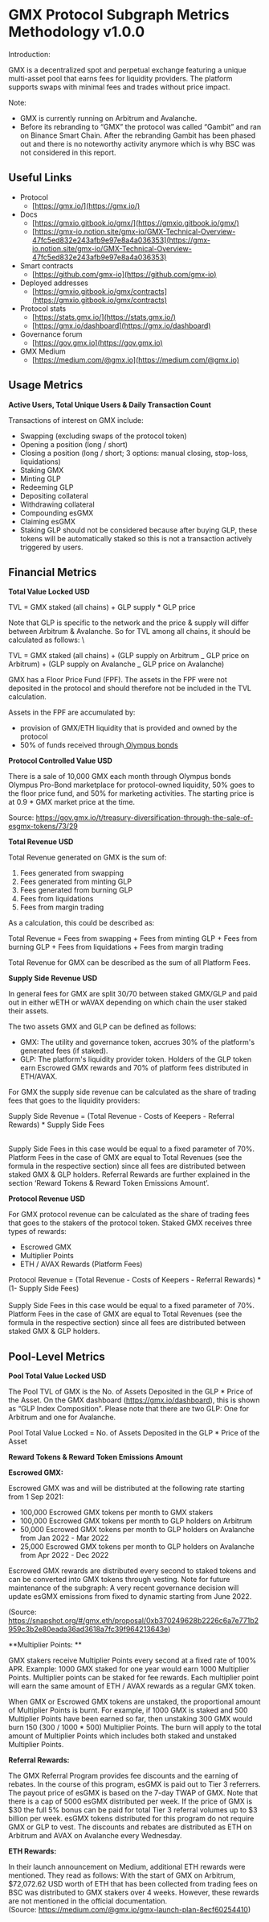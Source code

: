 # GMX Protocol Subgraph Metrics Methodology v1.0.0

Introduction:

GMX is a decentralized spot and perpetual exchange featuring a unique multi-asset pool that earns fees for liquidity providers. The platform supports swaps with minimal fees and trades without price impact.

Note:

- GMX is currently running on Arbitrum and Avalanche.
- Before its rebranding to “GMX” the protocol was called “Gambit” and ran on Binance Smart Chain. After the rebranding Gambit has been phased out and there is no noteworthy activity anymore which is why BSC was not considered in this report.

## Useful Links

- Protocol
  - [https://gmx.io/](https://gmx.io/)
- Docs
  - [https://gmxio.gitbook.io/gmx/](https://gmxio.gitbook.io/gmx/)
  - [https://gmx-io.notion.site/gmx-io/GMX-Technical-Overview-47fc5ed832e243afb9e97e8a4a036353](https://gmx-io.notion.site/gmx-io/GMX-Technical-Overview-47fc5ed832e243afb9e97e8a4a036353)
- Smart contracts
  - [https://github.com/gmx-io](https://github.com/gmx-io)
- Deployed addresses
  - [https://gmxio.gitbook.io/gmx/contracts](https://gmxio.gitbook.io/gmx/contracts)
- Protocol stats
  - [https://stats.gmx.io/](https://stats.gmx.io/)
  - [https://gmx.io/dashboard](https://gmx.io/dashboard)
- Governance forum
  - [https://gov.gmx.io](https://gov.gmx.io)
- GMX Medium
  - [https://medium.com/@gmx.io](https://medium.com/@gmx.io)

## Usage Metrics

**Active Users, Total Unique Users & Daily Transaction Count**

Transactions of interest on GMX include:

- Swapping (excluding swaps of the protocol token)
- Opening a position (long / short)
- Closing a position (long / short; 3 options: manual closing, stop-loss, liquidations)
- Staking GMX
- Minting GLP
- Redeeming GLP
- Depositing collateral
- Withdrawing collateral
- Compounding esGMX
- Claiming esGMX
- Staking GLP should not be considered because after buying GLP, these tokens will be automatically staked so this is not a transaction actively triggered by users.

## Financial Metrics

**Total Value Locked USD**

TVL = GMX staked (all chains) + GLP supply \* GLP price

Note that GLP is specific to the network and the price & supply will differ between Arbitrum & Avalanche. So for TVL among all chains, it should be calculated as follows: \

TVL = GMX staked (all chains) + (GLP supply on Arbitrum _ GLP price on Arbitrum) + (GLP supply on Avalanche _ GLP price on Avalanche)

GMX has a Floor Price Fund (FPF). The assets in the FPF were not deposited in the protocol and should therefore not be included in the TVL calculation.

Assets in the FPF are accumulated by:

- provision of GMX/ETH liquidity that is provided and owned by the protocol
- 50% of funds received through[ Olympus bonds](https://pro.olympusdao.finance/#/partners/GMX)

**Protocol Controlled Value USD**

There is a sale of 10,000 GMX each month through Olympus bonds Olympus Pro-Bond marketplace for protocol-owned liquidity, 50% goes to the floor price fund, and 50% for marketing activities. The starting price is at 0.9 \* GMX market price at the time.

Source: https://gov.gmx.io/t/treasury-diversification-through-the-sale-of-esgmx-tokens/73/29

**Total Revenue USD**

Total Revenue generated on GMX is the sum of:

1. Fees generated from swapping
2. Fees generated from minting GLP
3. Fees generated from burning GLP
4. Fees from liquidations
5. Fees from margin trading

As a calculation, this could be described as:

Total Revenue = Fees from swapping + Fees from minting GLP + Fees from burning GLP + Fees from liquidations + Fees from margin trading

Total Revenue for GMX can be described as the sum of all Platform Fees.

**Supply Side Revenue USD**

In general fees for GMX are split 30/70 between staked GMX/GLP and paid out in either wETH or wAVAX depending on which chain the user staked their assets.

The two assets GMX and GLP can be defined as follows:

- GMX: The utility and governance token, accrues 30% of the platform's generated fees (if staked).
- GLP: The platform's liquidity provider token. Holders of the GLP token earn Escrowed GMX rewards and 70% of platform fees distributed in ETH/AVAX.

For GMX the supply side revenue can be calculated as the share of trading fees that goes to the liquidity providers:

Supply Side Revenue = (Total Revenue - Costs of Keepers - Referral Rewards) \* Supply Side Fees

\
Supply Side Fees in this case would be equal to a fixed parameter of 70%. Platform Fees in the case of GMX are equal to Total Revenues (see the formula in the respective section) since all fees are distributed between staked GMX & GLP holders. Referral Rewards are further explained in the section ‘Reward Tokens & Reward Token Emissions Amount’.

**Protocol Revenue USD**

For GMX protocol revenue can be calculated as the share of trading fees that goes to the stakers of the protocol token. Staked GMX receives three types of rewards:

- Escrowed GMX
- Multiplier Points
- ETH / AVAX Rewards (Platform Fees)

Protocol Revenue = (Total Revenue - Costs of Keepers - Referral Rewards) \* (1- Supply Side Fees) \
 \
Supply Side Fees in this case would be equal to a fixed parameter of 70%. Platform Fees in the case of GMX are equal to Total Revenues (see the formula in the respective section) since all fees are distributed between staked GMX & GLP holders.

## Pool-Level Metrics

**Pool Total Value Locked USD**

The Pool TVL of GMX is the No. of Assets Deposited in the GLP \* Price of the Asset. On the GMX dashboard (https://gmx.io/dashboard), this is shown as “GLP Index Composition”. Please note that there are two GLP: One for Arbitrum and one for Avalanche.

Pool Total Value Locked = No. of Assets Deposited in the GLP \* Price of the Asset

**Reward Tokens & Reward Token Emissions Amount**

**Escrowed GMX:**

Escrowed GMX was and will be distributed at the following rate starting from 1 Sep 2021:

- 100,000 Escrowed GMX tokens per month to GMX stakers
- 100,000 Escrowed GMX tokens per month to GLP holders on Arbitrum
- 50,000 Escrowed GMX tokens per month to GLP holders on Avalanche from Jan 2022 - Mar 2022
- 25,000 Escrowed GMX tokens per month to GLP holders on Avalanche from Apr 2022 - Dec 2022

Escrowed GMX rewards are distributed every second to staked tokens and can be converted into GMX tokens through vesting. Note for future maintenance of the subgraph: A very recent governance decision will update esGMX emissions from fixed to dynamic starting from June 2022.

(Source: https://snapshot.org/#/gmx.eth/proposal/0xb370249628b2226c6a7e771b2959c3b2e80eada36ad3618a7fc39f964213643e)

**Multiplier Points: **

GMX stakers receive Multiplier Points every second at a fixed rate of 100% APR. Example: 1000 GMX staked for one year would earn 1000 Multiplier Points. Multiplier points can be staked for fee rewards. Each multiplier point will earn the same amount of ETH / AVAX rewards as a regular GMX token.

When GMX or Escrowed GMX tokens are unstaked, the proportional amount of Multiplier Points is burnt. For example, if 1000 GMX is staked and 500 Multiplier Points have been earned so far, then unstaking 300 GMX would burn 150 (300 / 1000 \* 500) Multiplier Points. The burn will apply to the total amount of Multiplier Points which includes both staked and unstaked Multiplier Points.

**Referral Rewards:**

The GMX Referral Program provides fee discounts and the earning of rebates. In the course of this program, esGMX is paid out to Tier 3 referrers. The payout price of esGMX is based on the 7-day TWAP of GMX. Note that there is a cap of 5000 esGMX distributed per week. If the price of GMX is $30 the full 5% bonus can be paid for total Tier 3 referral volumes up to $3 billion per week. esGMX tokens distributed for this program do not require GMX or GLP to vest. The discounts and rebates are distributed as ETH on Arbitrum and AVAX on Avalanche every Wednesday.

**ETH Rewards:**

In their launch announcement on Medium, additional ETH rewards were mentioned. They read as follows: With the start of GMX on Arbitrum, $72,072.62 USD worth of ETH that has been collected from trading fees on BSC was distributed to GMX stakers over 4 weeks. However, these rewards are not mentioned in the official documentation. \
(Source: https://medium.com/@gmx.io/gmx-launch-plan-8ecf60254410)
